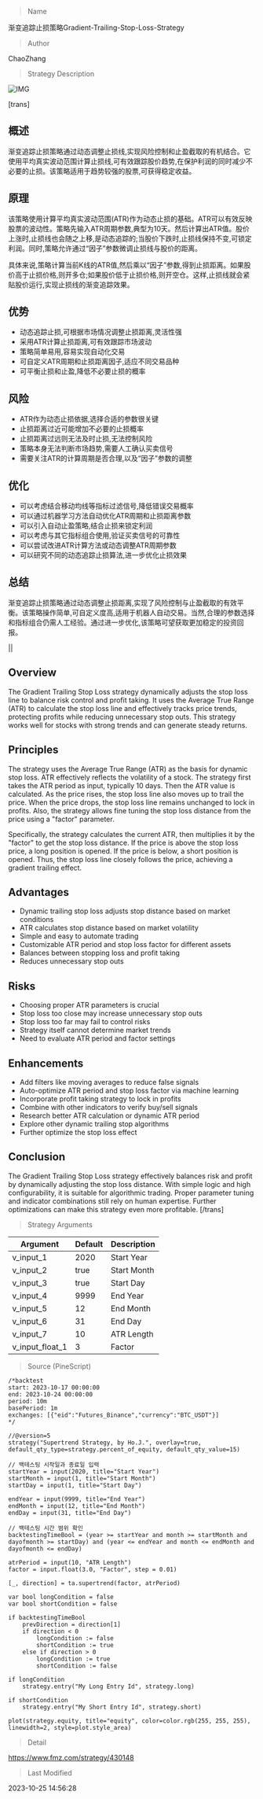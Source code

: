 
> Name

渐变追踪止损策略Gradient-Trailing-Stop-Loss-Strategy

> Author

ChaoZhang

> Strategy Description

![IMG](https://www.fmz.com/upload/asset/165e75c820c8188fa56.png)

[trans]

## 概述

渐变追踪止损策略通过动态调整止损线,实现风险控制和止盈截取的有机结合。它使用平均真实波动范围计算止损线,可有效跟踪股价趋势,在保护利润的同时减少不必要的止损。该策略适用于趋势较强的股票,可获得稳定收益。

## 原理

该策略使用计算平均真实波动范围(ATR)作为动态止损的基础。ATR可以有效反映股票的波动性。策略先输入ATR周期参数,典型为10天。然后计算出ATR值。股价上涨时,止损线也会随之上移,是动态追踪的;当股价下跌时,止损线保持不变,可锁定利润。同时,策略允许通过“因子”参数微调止损线与股价的距离。

具体来说,策略计算当前K线的ATR值,然后乘以“因子”参数,得到止损距离。如果股价高于止损价格,则开多仓;如果股价低于止损价格,则开空仓。这样,止损线就会紧貼股价运行,实现止损线的渐变追踪效果。

## 优势

- 动态追踪止损,可根据市场情况调整止损距离,灵活性强
- 采用ATR计算止损距离,可有效跟踪市场波动
- 策略简单易用,容易实现自动化交易
- 可自定义ATR周期和止损距离因子,适应不同交易品种
- 可平衡止损和止盈,降低不必要止损的概率

## 风险

- ATR作为动态止损依据,选择合适的参数很关键
- 止损距离过近可能增加不必要的止损概率
- 止损距离过远则无法及时止损,无法控制风险
- 策略本身无法判断市场趋势,需要人工确认买卖信号
- 需要关注ATR的计算周期是否合理,以及“因子”参数的调整

## 优化

- 可以考虑结合移动均线等指标过滤信号,降低错误交易概率
- 可以通过机器学习方法自动优化ATR周期和止损距离参数
- 可以引入自动止盈策略,结合止损来锁定利润
- 可以考虑与其它指标组合使用,验证买卖信号的可靠性
- 可以尝试改进ATR计算方法或动态调整ATR周期参数
- 可以研究不同的动态追踪止损算法,进一步优化止损效果

## 总结

渐变追踪止损策略通过动态调整止损距离,实现了风险控制与止盈截取的有效平衡。该策略操作简单,可自定义度高,适用于机器人自动交易。当然,合理的参数选择和指标组合仍需人工经验。通过进一步优化,该策略可望获取更加稳定的投资回报。

||



## Overview

The Gradient Trailing Stop Loss strategy dynamically adjusts the stop loss line to balance risk control and profit taking. It uses the Average True Range (ATR) to calculate the stop loss line and effectively tracks price trends, protecting profits while reducing unnecessary stop outs. This strategy works well for stocks with strong trends and can generate steady returns.

## Principles 

The strategy uses the Average True Range (ATR) as the basis for dynamic stop loss. ATR effectively reflects the volatility of a stock. The strategy first takes the ATR period as input, typically 10 days. Then the ATR value is calculated. As the price rises, the stop loss line also moves up to trail the price. When the price drops, the stop loss line remains unchanged to lock in profits. Also, the strategy allows fine tuning the stop loss distance from the price using a "factor" parameter.

Specifically, the strategy calculates the current ATR, then multiplies it by the "factor" to get the stop loss distance. If the price is above the stop loss price, a long position is opened. If the price is below, a short position is opened. Thus, the stop loss line closely follows the price, achieving a gradient trailing effect.

## Advantages

- Dynamic trailing stop loss adjusts stop distance based on market conditions
- ATR calculates stop distance based on market volatility  
- Simple and easy to automate trading
- Customizable ATR period and stop loss factor for different assets
- Balances between stopping loss and profit taking  
- Reduces unnecessary stop outs

## Risks

- Choosing proper ATR parameters is crucial 
- Stop loss too close may increase unnecessary stop outs
- Stop loss too far may fail to control risks
- Strategy itself cannot determine market trends
- Need to evaluate ATR period and factor settings

## Enhancements

- Add filters like moving averages to reduce false signals
- Auto-optimize ATR period and stop loss factor via machine learning
- Incorporate profit taking strategy to lock in profits  
- Combine with other indicators to verify buy/sell signals
- Research better ATR calculation or dynamic ATR period
- Explore other dynamic trailing stop algorithms 
- Further optimize the stop loss effect

## Conclusion

The Gradient Trailing Stop Loss strategy effectively balances risk and profit by dynamically adjusting the stop loss distance. With simple logic and high configurability, it is suitable for algorithmic trading. Proper parameter tuning and indicator combinations still rely on human expertise. Further optimizations can make this strategy even more profitable.
[/trans]


> Strategy Arguments



|Argument|Default|Description|
|----|----|----|
|v_input_1|2020|Start Year|
|v_input_2|true|Start Month|
|v_input_3|true|Start Day|
|v_input_4|9999|End Year|
|v_input_5|12|End Month|
|v_input_6|31|End Day|
|v_input_7|10|ATR Length|
|v_input_float_1|3|Factor|


> Source (PineScript)

``` pinescript
/*backtest
start: 2023-10-17 00:00:00
end: 2023-10-24 00:00:00
period: 10m
basePeriod: 1m
exchanges: [{"eid":"Futures_Binance","currency":"BTC_USDT"}]
*/

//@version=5
strategy("Supertrend Strategy, by Ho.J.", overlay=true, default_qty_type=strategy.percent_of_equity, default_qty_value=15)

// 백테스팅 시작일과 종료일 입력
startYear = input(2020, title="Start Year")
startMonth = input(1, title="Start Month")
startDay = input(1, title="Start Day")

endYear = input(9999, title="End Year")
endMonth = input(12, title="End Month")
endDay = input(31, title="End Day")

// 백테스팅 시간 범위 확인
backtestingTimeBool = (year >= startYear and month >= startMonth and dayofmonth >= startDay) and (year <= endYear and month <= endMonth and dayofmonth <= endDay)

atrPeriod = input(10, "ATR Length")
factor = input.float(3.0, "Factor", step = 0.01)

[_, direction] = ta.supertrend(factor, atrPeriod)

var bool longCondition = false
var bool shortCondition = false

if backtestingTimeBool
    prevDirection = direction[1]
    if direction < 0
        longCondition := false
        shortCondition := true
    else if direction > 0
        longCondition := true
        shortCondition := false

if longCondition
    strategy.entry("My Long Entry Id", strategy.long)

if shortCondition
    strategy.entry("My Short Entry Id", strategy.short)

plot(strategy.equity, title="equity", color=color.rgb(255, 255, 255), linewidth=2, style=plot.style_area)
```

> Detail

https://www.fmz.com/strategy/430148

> Last Modified

2023-10-25 14:56:28
